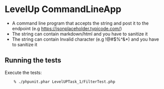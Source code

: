# LevelUp CommandLineApp
 - A command line program that accepts the string and post it to the endpoint (e.g https://jsonplaceholder.typicode.com/)
 - The string can contain markdown/html and you have to sanitize it        
 - The string can contain Invalid character (e.g !@#$%^&*) and you have to sanitize it
        
## Running the tests
   Execute the tests:

        % ./phpunit.phar LevelUPTask_1/FilterTest.php

[PHPUnit]: http://phpunit.de
